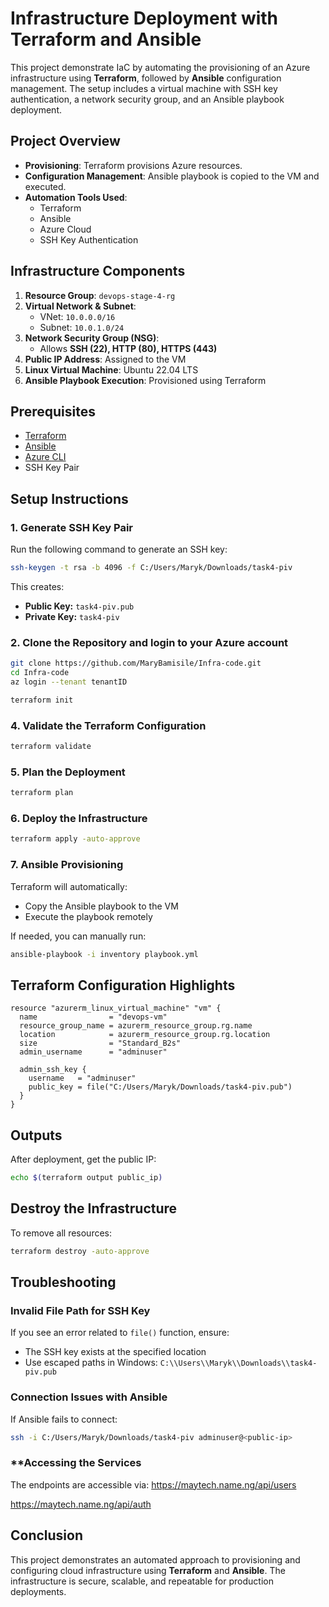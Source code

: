 # Infrastructure Deployment with Terraform and Ansible

This project demonstrate IaC by automating the provisioning of an Azure infrastructure using **Terraform**, followed by **Ansible** configuration management. The setup includes a virtual machine with SSH key authentication, a network security group, and an Ansible playbook deployment.

## **Project Overview**
- **Provisioning**: Terraform provisions Azure resources.
- **Configuration Management**: Ansible playbook is copied to the VM and executed.
- **Automation Tools Used**:
  - Terraform
  - Ansible
  - Azure Cloud
  - SSH Key Authentication

## **Infrastructure Components**
1. **Resource Group**: `devops-stage-4-rg`
2. **Virtual Network & Subnet**:
   - VNet: `10.0.0.0/16`
   - Subnet: `10.0.1.0/24`
3. **Network Security Group (NSG)**:
   - Allows **SSH (22), HTTP (80), HTTPS (443)**
4. **Public IP Address**: Assigned to the VM
5. **Linux Virtual Machine**: Ubuntu 22.04 LTS
6. **Ansible Playbook Execution**: Provisioned using Terraform

## **Prerequisites**
- [Terraform](https://developer.hashicorp.com/terraform/downloads)
- [Ansible](https://docs.ansible.com/ansible/latest/installation_guide/intro_installation.html)
- [Azure CLI](https://learn.microsoft.com/en-us/cli/azure/install-azure-cli)
- SSH Key Pair

## **Setup Instructions**

### **1. Generate SSH Key Pair**
Run the following command to generate an SSH key:
```sh
ssh-keygen -t rsa -b 4096 -f C:/Users/Maryk/Downloads/task4-piv
```
This creates:
- **Public Key:** `task4-piv.pub`
- **Private Key:** `task4-piv`

### **2. Clone the Repository and login to your Azure account**
```sh
git clone https://github.com/MaryBamisile/Infra-code.git
cd Infra-code
az login --tenant tenantID
```

```sh
terraform init
```

### **4. Validate the Terraform Configuration**
```sh
terraform validate
```

### **5. Plan the Deployment**
```sh
terraform plan
```

### **6. Deploy the Infrastructure**
```sh
terraform apply -auto-approve
```

### **7. Ansible Provisioning**
Terraform will automatically:
- Copy the Ansible playbook to the VM
- Execute the playbook remotely

If needed, you can manually run:
```sh
ansible-playbook -i inventory playbook.yml
```

## **Terraform Configuration Highlights**
```hcl
resource "azurerm_linux_virtual_machine" "vm" {
  name                = "devops-vm"
  resource_group_name = azurerm_resource_group.rg.name
  location            = azurerm_resource_group.rg.location
  size                = "Standard_B2s"
  admin_username      = "adminuser"

  admin_ssh_key {
    username   = "adminuser"
    public_key = file("C:/Users/Maryk/Downloads/task4-piv.pub")
  }
}
```

## **Outputs**
After deployment, get the public IP:
```sh
echo $(terraform output public_ip)
```

## **Destroy the Infrastructure**
To remove all resources:
```sh
terraform destroy -auto-approve
```

## **Troubleshooting**
### **Invalid File Path for SSH Key**
If you see an error related to `file()` function, ensure:
- The SSH key exists at the specified location
- Use escaped paths in Windows: `C:\\Users\\Maryk\\Downloads\\task4-piv.pub`

### **Connection Issues with Ansible**
If Ansible fails to connect:
```sh
ssh -i C:/Users/Maryk/Downloads/task4-piv adminuser@<public-ip>
```
### **Accessing the Services
The endpoints are accessible via:
https://maytech.name.ng/api/users

https://maytech.name.ng/api/auth


## **Conclusion**
This project demonstrates an automated approach to provisioning and configuring cloud infrastructure using **Terraform** and **Ansible**. The infrastructure is secure, scalable, and repeatable for production deployments.

